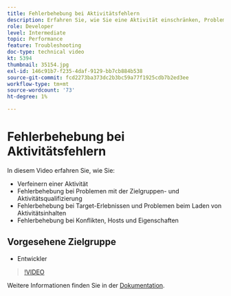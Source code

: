 ```yaml
---
title: Fehlerbehebung bei Aktivitätsfehlern
description: Erfahren Sie, wie Sie eine Aktivität einschränken, Probleme mit der Zielgruppen- und Aktivitätsqualifizierung beheben, Target-Erlebnisse und Probleme beim Laden von Aktivitätsinhalten debuggen sowie Konflikte, Hosts und Eigenschaften beheben können.
role: Developer
level: Intermediate
topic: Performance
feature: Troubleshooting
doc-type: technical video
kt: 5394
thumbnail: 35154.jpg
exl-id: 146c91b7-f235-4daf-9129-bb7cb884b538
source-git-commit: fcd2273ba373dc2b3bc59a77f1925cdb7b2ed3ee
workflow-type: tm+mt
source-wordcount: '73'
ht-degree: 1%

---
```


# Fehlerbehebung bei Aktivitätsfehlern

In diesem Video erfahren Sie, wie Sie:

* Verfeinern einer Aktivität
* Fehlerbehebung bei Problemen mit der Zielgruppen- und Aktivitätsqualifizierung
* Fehlerbehebung bei Target-Erlebnissen und Problemen beim Laden von Aktivitätsinhalten
* Fehlerbehebung bei Konflikten, Hosts und Eigenschaften

## Vorgesehene Zielgruppe

* Entwickler

>[!VIDEO](https://video.tv.adobe.com/v/35154/?quality=12)

Weitere Informationen finden Sie in der [Dokumentation](https://experienceleague.adobe.com/docs/target/using/troubleshoot/troubleshooting-target.html?lang=de).
